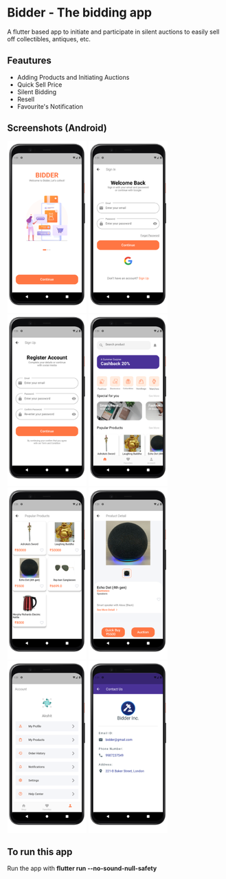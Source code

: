 # Bidder - The bidding app

A flutter based app to initiate and participate in silent auctions to easily sell off collectibles, antiques, etc.

## Feautures

* Adding Products and Initiating Auctions
* Quick Sell Price
* Silent Bidding
* Resell
* Favourite's Notification

## Screenshots (Android)
<img src="assets/screenshots/s1.png" height=400em> <img src="assets/screenshots/s2.png" height=400em>
<img src="assets/screenshots/s3.png" height=400em> <img src="assets/screenshots/s4.png" height=400em>
<img src="assets/screenshots/s5.png" height=400em> <img src="assets/screenshots/s6.png" height=400em>
<img src="assets/screenshots/s7.png" height=400em> <img src="assets/screenshots/s8.png" height=400em>

## To run this app

Run the app with <b>flutter run --no-sound-null-safety</b>
